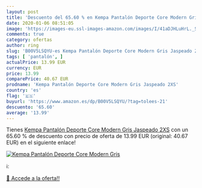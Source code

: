 ```yaml
---
layout: post
title: 'Descuento del 65.60 % en Kempa Pantalón Deporte Core Modern Gris '
date: 2020-01-06 08:51:05
image: 'https://images-eu.ssl-images-amazon.com/images/I/41aDJHLuHrL._SL200_.jpg'
comments: true
category: ofertas
author: ring
slug: 'B00V5LSQYU-es Kempa Pantalón Deporte Core Modern Gris Jaspeado 2XS'
tags: [ 'pantalón', ]
actualPrice: 13.99 EUR
currency: EUR
price: 13.99
comparePrice: 40.67 EUR
prodname: 'Kempa Pantalón Deporte Core Modern Gris Jaspeado 2XS'
country: 'es'
flag: '🇪🇸'
buyurl: 'https://www.amazon.es/dp/B00V5LSQYU/?tag=tolees-21'
descuento: '65.60'
average: '13.99'
---
```


Tienes [Kempa Pantalón Deporte Core Modern Gris Jaspeado 2XS](https://www.amazon.es/dp/B00V5LSQYU/?tag=tolees-21) con un 65.60 % de descuento con precio de oferta de 13.99 EUR (original: 40.67 EUR) en el siguiente enlace!

[![Kempa Pantalón Deporte Core Modern Gris ](https://images-eu.ssl-images-amazon.com/images/I/41aDJHLuHrL._SL200_.jpg)](https://www.amazon.es/dp/B00V5LSQYU/?tag=tolees-21)

ℹ️:


[🛒 Accede a la oferta!!](https://www.amazon.es/dp/B00V5LSQYU/?tag=tolees-21)
